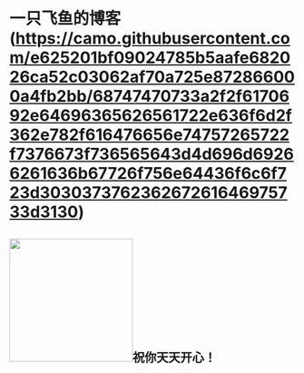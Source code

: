 # 一只飞鱼的博客(https://camo.githubusercontent.com/e625201bf09024785b5aafe682026ca52c03062af70a725e872866000a4fb2bb/68747470733a2f2f6170692e64696365626561722e636f6d2f362e782f616476656e74757265722f7376673f736565643d4d696d69266261636b67726f756e64436f6c6f723d303037376236267261646975733d3130)

## [<img src="https://cdn.buymeacoffee.com/buttons/default-yellow.png" width="217"/>](https://buymeacoffee.com/daviddarnes#support)祝你天天开心！
